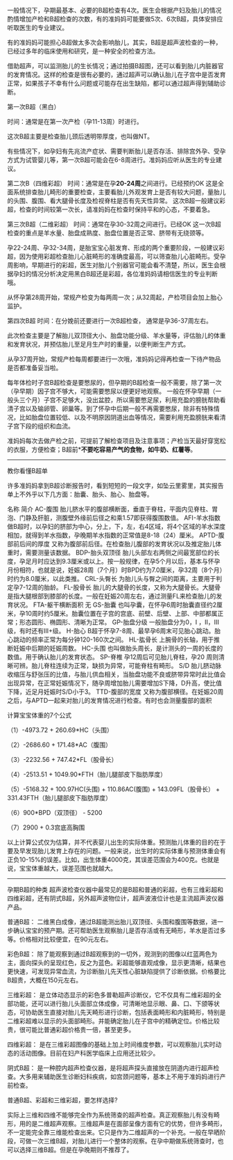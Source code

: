一般情况下，孕期最基本、必要的B超检查有4次。医生会根据产妇及胎儿的情况酌情增加产检和B超检查的次数，有的准妈妈可能要做5次、6次B超，具体安排应听取医生的专业建议。

有的准妈妈可能担心B超做太多次会影响胎儿，其实，B超是超声波检查的一种，已经过多年的临床使用和研究，是一种安全的检查方法。

借助超声，可以监测胎儿的生长情况；通过拍摄B超图，还可以看到胎儿内脏器官的发育情况。这样的检查是很有必要的，通过超声可以确认胎儿在子宫中是否发育正常，如果孩子不幸有什么问题或可能存在出生缺陷，都可以通过超声得到辅助诊断。

第一次B超（黑白）

时间：通常是在第一次产检（孕11-13周）时进行。

这次B超主要是检查胎儿颈后透明带厚度，也叫做NT。

有些情况下，如孕妇有先兆流产症状、需要判断胎儿是否存活、排除宫外孕、受孕方式为试管婴儿等，第一次B超可能会在6-8周进行。准妈妈应听从医生的专业建议。

第二次B（四维彩超）
时间：通常是在孕**20-24周**之间进行。已经预约OK 这是全面系统排查胎儿畸形的重要检查，主要看胎儿外观发育上是否有较大问题，量胎儿的头围、腹围、看大腿骨长度及检视脊柱是否有先天性异常。 这次B超一般建议彩超，检查的时间较第一次长，请准妈妈在检查时保持平和的心态，不要着急。

第三次B超（二维彩超） 时间：通常在孕30-32周之间进行。已经OK
这一次B超检查的重点是羊水量、胎盘成熟度、胎盘位置是否正常、脐带有无绕颈等。

孕22-24周、孕32-34周，是胎宝宝心脏发育、形成的两个重要阶段，一般建议彩超，因为使用彩超检查胎儿心脏畸形的准确度最高，可以筛查胎儿心脏畸形。受孕周影响，早期进行的彩超，医生对胎儿个别器官可能会看不清楚，所以，医生会根据孕妇的情况分析决定用黑白B超还是彩超，各位准妈妈请相信医生的专业判断哦。

从怀孕第28周开始，常规产检变为每两周一次；从32周起，产检项目会加上胎心监护。

第四次B超 时间：在分娩前还要进行一次B超检查， 通常是孕36-37周左右。

此次检查主要是了解胎儿双顶径大小、胎盘功能分级、羊水量等，评估胎儿的体重和发育状况，并预估胎儿至足月生产时的重量，以便判断生产方式。

从孕37周开始，常规产检每周都要进行一次哦，准妈妈记得再检查一下待产物品是否都准备妥当啦。

每年体检时子宫B超检查是要憋尿的，但孕期的B超检查一般不需要，除了第一次（孕早期）因子宫不够大，可能需要憋尿以便更好地观察。 一般在怀孕早期（一般头三个月）子宫不足够大，没出盆腔，所以需要憋足尿，利用充盈的膀胱帮助看清子宫以及输卵管、卵巢等。到了怀孕中后期一般不再需要憋尿，除非有特殊情况，比如胎盘位置较低、以及不明原因阴道出血等情况，需要利用充盈膀胱来看清子宫下段的组织和血流。

准妈妈每次去做产检之前，可提前了解检查项目及注意事项；产检当天最好穿宽松的衣服，方便检查；B超前***不要吃容易产气的食物，如牛奶、红薯等**。

***
教你看懂B超单

许多准妈妈拿到B超诊断报告时，看到短短的一段文字，如坠云里雾里，其实报告单上不外乎以下几方面：胎囊、胎头、胎心、胎盘等。

名称	简介 AC-腹围	胎儿脐水平的腹部横断面，垂直于脊柱，平面内见脊柱、胃泡、门静及肝脏，测腹壁外缘前后径之和乘1.57即获得腹围数值。 AFI-羊水指数	做B超时，以孕妇的脐部为中心，分上，下，左，右4区域，将4个区域的羊水深度相加，就得到羊水指数，孕晚期羊水指数的正常值是8-18（24）厘米。 APTD-腹部前后间的厚度	又称为腹部前后径。在检查胎儿腹部的发育状况以及推定胎儿体重时，需要测量该数据。 BDP-胎头双顶径	胎儿头部左右两侧之间最宽部位的长度，孕足月时应达到9.3厘米或以上。按一般规律，在孕5个月以后，基本与怀孕月份相符，也就是说，妊娠28周（7个月）时BPD约为7.0厘米，孕32周（8个月）时约为8.0厘米，以此类推。 CRL-头臀长	为胎儿头与臀之间的距离，主要用于判定孕7-12周的胎龄。 FL-股骨长	胎儿的大腿骨的长度，又称为大腿骨长。大腿骨是指大腿根部到膝部的长度。一般在妊娠20周左右，通过测量FL来检查胎儿的发育状况。 FTA-躯干横断面积	无 GS-胎囊	也叫孕囊，在怀孕6周时胎囊直径约2厘米，孕10周时约5厘米。胎囊位置在子宫的宫底、前壁、后壁、上部、中部都属正常；形态圆形、椭圆形、清晰为正常。 GP-胎盘分级	一般胎盘分为0，I ，II，III级，有时还有III+级。 H-胎心	B超于怀孕7-8周、最早孕6周末可见胎心跳动。胎心跳动的频率正常为每分钟120-160次之间。 HL-肱骨长	上腕骨的长轴，用于推断妊娠中后期的妊娠周数。 HC-头围	也叫做胎头周长，是计测头的一周的长度的数值。用于确认胎儿的发育状态。 SP-脊椎	孕12周后可见胎儿脊柱，孕20 周则清晰可辨。胎儿脊柱连续为正常，缺损为异常，可能脊柱有畸形。 S/D	胎儿脐动脉收缩压与舒张压的比值，与胎儿供血相关，当胎盘功能不良或脐带异常时此比值会出现异常，在正常妊娠情况下，随孕周增加胎儿需要增加S下降，D升高，使比值下降，近足月妊娠时S/D小于3。 TTD-腹部的宽度	又称为腹部横径。在妊娠20周之后，与APTD一起来对胎儿的发育情况进行检查。有时也会测量腹部的面积

计算宝宝体重的7个公式

（1）-4973.72 + 260.69*HC（头围）

（2）-2686.60 + 171.48*AC（腹围）

（3）-2232.56 + 747.42*FL（股骨长）

（4）-2513.51 + 1049.90*FTH（胎儿腿部皮下脂肪厚度）

（5）-5168.32 + 100.97HC(头围) + 110.86AC(腹围) + 143.09FL（股骨长） + 331.43FTH（胎儿腿部皮下脂肪厚度）

（6）900*BPD（双顶径） - 5200

（7）2900 + 0.3宫底高胸围

以上计算公式仅为估算，并不代表婴儿出生的实际体重。预测胎儿体重的目的在于要及早发现胎儿发育上存在的问题。一般来说，出生时的实际体重与预测体重会有正负10-15%的误差。比如，出生体重4000克，其误差范围会为400克。也就是说，宝宝体重越大，误差范围也就越大。
***  
孕期B超的种类 超声波检查仪器中最常见的是B超和普通的彩超，也有三维彩超和四维彩超，还有阴式B超，另外超声波物位计，超声波液位计也是主流超声波仪器产品。

普通B超：	二维黑白成像，通过B超能测出胎儿双顶径、头围和腹围等数据，进一步确认宝宝的预产期。还可帮助医生观察胎儿是否存活或有无畸形，羊水是否过多等。价格相对比较便宜，在90元左右。

彩色B超：	除了能观察到通过B超观察到的一切外，观测到的图像以红蓝两色为主，面向探头的呈现红色，反之为蓝色。彩超能够直观成像，显示更清晰，结果也更快速，可发现异常血流，为诊断胎儿先天性心脏缺陷提供了诊断依据。价格要比B超贵，大概在150元左右。

三维彩超：	是立体动态显示的彩色多普勒超声诊断仪，它不仅具有二维彩超的全部功能，还可以进行胎儿头面部立体成像，可清晰地显示眼、鼻、口、下颌等状态，可协助医生直接对胎儿先天畸形进行诊断，包括表面畸形和内脏畸形，特别是二维彩超难以显示的头面部畸形。并能确定胎儿在子宫中的精确定位。价格比较贵，很可能比普通彩超价格贵一倍，甚至更多。

四维彩超：	是在三维彩超图像的基础上加上时间维度参数，可以观察胎儿实时动态的活动图像。目前在妇产科医学临床上应用还比较少。

阴式B超：	是一种腔内超声检查仪器，是将超声探头直接放在阴道内进行超声检查。大多用来辅助医生诊断妇科疾病，如宫颈问题等，基本上不用于准妈妈进行产前检查。

普通B超、彩超和三维彩超，要怎样选择?

实际上三维和四维不能够完全作为系统筛查的超声检查。真正观察胎儿有没有畸形，用的是二维超声观察。三维超声是在面部呈像方面有它的优势，但许多畸形，不一定能完全靠三维能检查出来。它只是作为二维超声的一个补充。一般在早晒阶段，可做一次三维B超，对胎儿进行一个整体的观察。在孕中期做系统筛查时，也可以选择三维B超。但是在孕晚期则不推荐了。

